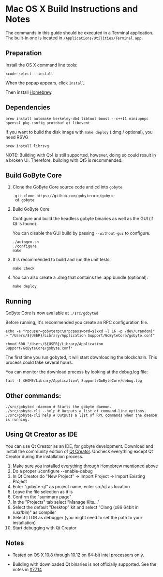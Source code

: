 Mac OS X Build Instructions and Notes
====================================
The commands in this guide should be executed in a Terminal application.
The built-in one is located in `/Applications/Utilities/Terminal.app`.

Preparation
-----------
Install the OS X command line tools:

`xcode-select --install`

When the popup appears, click `Install`.

Then install [Homebrew](https://brew.sh).

Dependencies
----------------------

    brew install automake berkeley-db4 libtool boost --c++11 miniupnpc openssl pkg-config protobuf qt libevent

If you want to build the disk image with `make deploy` (.dmg / optional), you need RSVG

    brew install librsvg

NOTE: Building with Qt4 is still supported, however, doing so could result in a broken UI. Therefore, building with Qt5 is recommended.

Build GoByte Core
------------------------

1. Clone the GoByte Core source code and cd into `gobyte`

        git clone https://github.com/gobytecoin/gobyte
        cd gobyte

2.  Build GoByte Core:

    Configure and build the headless gobyte binaries as well as the GUI (if Qt is found).

    You can disable the GUI build by passing `--without-gui` to configure.

        ./autogen.sh
        ./configure
        make

3.  It is recommended to build and run the unit tests:

        make check

4.  You can also create a .dmg that contains the .app bundle (optional):

        make deploy

Running
-------

GoByte Core is now available at `./src/gobyted`

Before running, it's recommended you create an RPC configuration file.

    echo -e "rpcuser=gobyterpc\nrpcpassword=$(xxd -l 16 -p /dev/urandom)" > "/Users/${USER}/Library/Application Support/GoByteCore/gobyte.conf"

    chmod 600 "/Users/${USER}/Library/Application Support/GoByteCore/gobyte.conf"

The first time you run gobyted, it will start downloading the blockchain. This process could take several hours.

You can monitor the download process by looking at the debug.log file:

    tail -f $HOME/Library/Application\ Support/GoByteCore/debug.log

Other commands:
-------

    ./src/gobyted -daemon # Starts the gobyte daemon.
    ./src/gobyte-cli --help # Outputs a list of command-line options.
    ./src/gobyte-cli help # Outputs a list of RPC commands when the daemon is running.

Using Qt Creator as IDE
------------------------
You can use Qt Creator as an IDE, for gobyte development.
Download and install the community edition of [Qt Creator](https://www.qt.io/download/).
Uncheck everything except Qt Creator during the installation process.

1. Make sure you installed everything through Homebrew mentioned above
2. Do a proper ./configure --enable-debug
3. In Qt Creator do "New Project" -> Import Project -> Import Existing Project
4. Enter "gobyte-qt" as project name, enter src/qt as location
5. Leave the file selection as it is
6. Confirm the "summary page"
7. In the "Projects" tab select "Manage Kits..."
8. Select the default "Desktop" kit and select "Clang (x86 64bit in /usr/bin)" as compiler
9. Select LLDB as debugger (you might need to set the path to your installation)
10. Start debugging with Qt Creator

Notes
-----

* Tested on OS X 10.8 through 10.12 on 64-bit Intel processors only.

* Building with downloaded Qt binaries is not officially supported. See the notes in [#7714](https://github.com/bitcoin/bitcoin/issues/7714)
